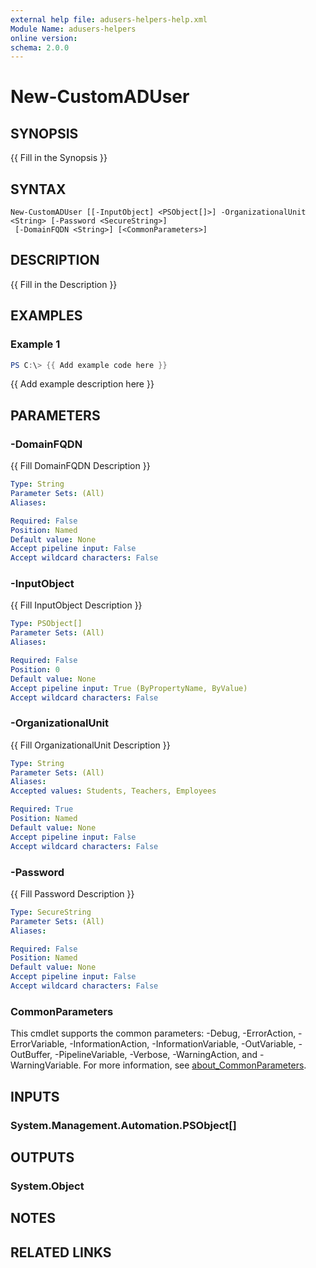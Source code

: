 ```yaml
---
external help file: adusers-helpers-help.xml
Module Name: adusers-helpers
online version:
schema: 2.0.0
---
```


# New-CustomADUser

## SYNOPSIS
{{ Fill in the Synopsis }}

## SYNTAX

```
New-CustomADUser [[-InputObject] <PSObject[]>] -OrganizationalUnit <String> [-Password <SecureString>]
 [-DomainFQDN <String>] [<CommonParameters>]
```

## DESCRIPTION
{{ Fill in the Description }}

## EXAMPLES

### Example 1
```powershell
PS C:\> {{ Add example code here }}
```

{{ Add example description here }}

## PARAMETERS

### -DomainFQDN
{{ Fill DomainFQDN Description }}

```yaml
Type: String
Parameter Sets: (All)
Aliases:

Required: False
Position: Named
Default value: None
Accept pipeline input: False
Accept wildcard characters: False
```

### -InputObject
{{ Fill InputObject Description }}

```yaml
Type: PSObject[]
Parameter Sets: (All)
Aliases:

Required: False
Position: 0
Default value: None
Accept pipeline input: True (ByPropertyName, ByValue)
Accept wildcard characters: False
```

### -OrganizationalUnit
{{ Fill OrganizationalUnit Description }}

```yaml
Type: String
Parameter Sets: (All)
Aliases:
Accepted values: Students, Teachers, Employees

Required: True
Position: Named
Default value: None
Accept pipeline input: False
Accept wildcard characters: False
```

### -Password
{{ Fill Password Description }}

```yaml
Type: SecureString
Parameter Sets: (All)
Aliases:

Required: False
Position: Named
Default value: None
Accept pipeline input: False
Accept wildcard characters: False
```

### CommonParameters
This cmdlet supports the common parameters: -Debug, -ErrorAction, -ErrorVariable, -InformationAction, -InformationVariable, -OutVariable, -OutBuffer, -PipelineVariable, -Verbose, -WarningAction, and -WarningVariable. For more information, see [about_CommonParameters](http://go.microsoft.com/fwlink/?LinkID=113216).

## INPUTS

### System.Management.Automation.PSObject[]
## OUTPUTS

### System.Object
## NOTES

## RELATED LINKS
